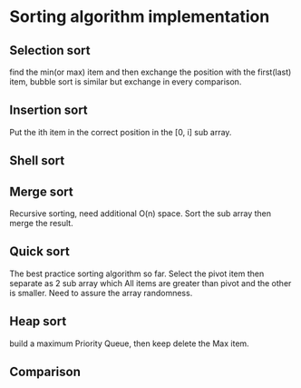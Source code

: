 # Sorting algorithm implementation

## Selection sort

find the min(or max) item and then exchange the position with the first(last) item,
bubble sort is similar but exchange in every comparison.

## Insertion sort

Put the ith item in the correct position in the [0, i] sub array.

## Shell sort

## Merge sort

Recursive sorting, need additional O(n) space.
Sort the sub array then merge the result.

## Quick sort

The best practice sorting algorithm so far.
Select the pivot item then separate as 2 sub array
which All items are greater than pivot and the other is smaller.
Need to assure the array randomness.

## Heap sort

build a maximum Priority Queue, then keep delete the Max item.

## Comparison
